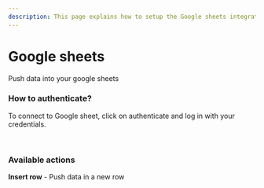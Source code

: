 ```yaml
---
description: This page explains how to setup the Google sheets integration on Cargo.
---
```


# Google sheets

Push data into your google sheets&#x20;



### How to authenticate?

To connect to Google sheet, click on authenticate and log in with your credentials.

<figure><img src="../.gitbook/assets/Capture d’écran 2023-04-10 à 17.44.38.png" alt=""><figcaption></figcaption></figure>

### Available actions

**Insert row** - Push data in a new row
